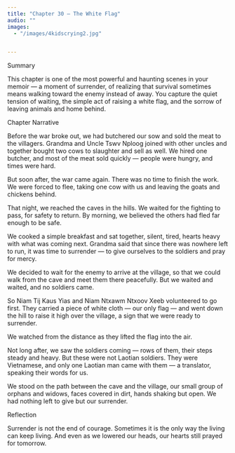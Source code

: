 ```yaml
---
title: "Chapter 30 — The White Flag"
audio: ""
images:
  - "/images/4kidscrying2.jpg"


---
```

Summary

This chapter is one of the most powerful and haunting scenes in your memoir — a moment of surrender, of realizing that survival sometimes means walking toward the enemy instead of away. You capture the quiet tension of waiting, the simple act of raising a white flag, and the sorrow of leaving animals and home behind.

Chapter Narrative

Before the war broke out, we had butchered our sow and sold the meat to the villagers.
Grandma and Uncle Tswv Nploog joined with other uncles and together bought two cows to slaughter and sell as well. We hired one butcher, and most of the meat sold quickly — people were hungry, and times were hard.

But soon after, the war came again.
There was no time to finish the work.
We were forced to flee, taking one cow with us and leaving the goats and chickens behind.

That night, we reached the caves in the hills.
We waited for the fighting to pass, for safety to return.
By morning, we believed the others had fled far enough to be safe.

We cooked a simple breakfast and sat together, silent, tired, hearts heavy with what was coming next.
Grandma said that since there was nowhere left to run, it was time to surrender — to give ourselves to the soldiers and pray for mercy.

We decided to wait for the enemy to arrive at the village, so that we could walk from the cave and meet them there peacefully.
But we waited and waited, and no soldiers came.

So Niam Tij Kaus Yias and Niam Ntxawm Ntxoov Xeeb volunteered to go first.
They carried a piece of white cloth — our only flag — and went down the hill to raise it high over the village, a sign that we were ready to surrender.

We watched from the distance as they lifted the flag into the air.

Not long after, we saw the soldiers coming — rows of them, their steps steady and heavy.
But these were not Laotian soldiers.
They were Vietnamese, and only one Laotian man came with them — a translator, speaking their words for us.

We stood on the path between the cave and the village, our small group of orphans and widows, faces covered in dirt, hands shaking but open.
We had nothing left to give but our surrender.

Reflection

Surrender is not the end of courage.
Sometimes it is the only way the living can keep living.
And even as we lowered our heads,
our hearts still prayed for tomorrow.